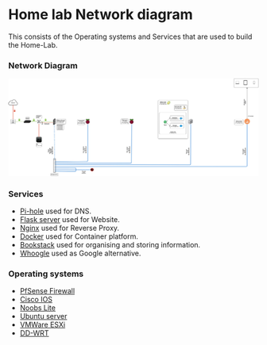 # Home lab Network diagram
This consists of the Operating systems and Services that are used to build the Home-Lab.

### Network Diagram
![alt text](images/Home_Lab.jpg)

### Services
- [Pi-hole](https://pi-hole.net/) used for DNS.
- [Flask server](https://flask.palletsprojects.com/) used for Website.
- [Nginx](https://www.nginx.com/) used for Reverse Proxy.
- [Docker](https://www.docker.com/) used for Container platform.
- [Bookstack](https://www.bookstackapp.com/) used for organising and storing information.
- [Whoogle](https://github.com/benbusby/whoogle-search) used as Google alternative.

### Operating systems
- [PfSense Firewall](https://www.pfsense.org/)
- [Cisco IOS](https://www.cisco.com/c/en/us/products/ios-nx-os-software/index.html)
- [Noobs Lite](https://www.raspberrypi.org/downloads/noobs/)
- [Ubuntu server](https://ubuntu.com/download/server)
- [VMWare ESXi](https://www.vmware.com/products/esxi-and-esx.html)
- [DD-WRT](http://www.dd-wrt.com/)
